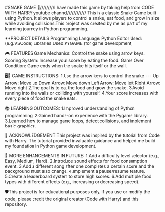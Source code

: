 #SNAKE GAME 🐍/////////I have made this game by taking help from CODE WITH HARRY youtube channel////////////
This is a classic Snake Game built using Python.
It allows players to control a snake, eat food, and grow in size while avoiding collisions.This project was created by me as part of my learning journey in Python programming.

**PROJECT DETAILS
Programming Language: Python
Editor Used: (e.g.VSCode)
Libraries Used:PYGAME (for game development)

🎮 FEATURES
Game Mechanics: Control the snake using arrow keys.
Scoring System: Increase your score by eating the food.
Game Over Condition: Game ends when the snake hits itself or the wall.

🖥️🚀 GAME INSTRUCTIONS:
1.Use the arrow keys to control the snake ---
Up Arrow: Move up
Down Arrow: Move down
Left Arrow: Move left
Right Arrow: Move right
2.The goal is to eat the food and grow the snake.
3.Avoid running into the walls or colliding with yourself.
4.Your score increases with every piece of food the snake eats.

📚 LEARNING OUTCOMES:
1.Improved understanding of Python programming.
2.Gained hands-on experience with the Pygame library.
3.Learned how to manage game loops, detect collisions, and implement basic graphics.

🤝 ACKNOWLEDGEMENT
This project was inspired by the tutorial from Code with Harry. The tutorial provided invaluable guidance and helped me build my foundation in Python game development.

📝 MORE ENHANCEMENTS IN FUTURE:
1.Add a difficulty level selector (e.g., Easy, Medium, Hard).
2.Introduce sound effects for food consumption event.
3.Add a different song after one completes a certain score and the background must also change.
4.Implement a pause/resume feature.
5.Create a leaderboard system to store high scores.
6.Add multiple food types with different effects (e.g., increasing or decreasing speed).

🛡️This project is for educational purposes only. If you use or modify the code, please credit the original creator (Code with Harry) and this repository.
